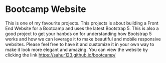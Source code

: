 # Bootcamp Website
This is one of my favourite projects. This projects is about building a Front End Website for a Bootcamp and uses the latest Bootstrap 5.
This is also a good project to get your hanbds on for understanding how Bootstrap 5 works and how we can leverage it to make beautiful and mobile responsive websites.
Please feel free to have it and customize it in your own way to make it look more elegant and amazing.
You can view the website by clicking the link
https://sahur123.github.io/bootcamp/
